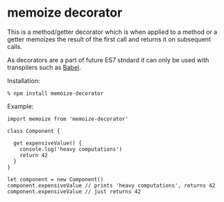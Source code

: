 # memoize decorator

This is a method/getter decorator which is when applied to a method or a getter
memoizes the result of the first call and returns it on subsequent calls.

As decorators are a part of future ES7 stndard it can only be used with
transpilers such as [Babel](babeljs.io).

Installation:

    % npm install memoize-decorator

Example:

    import memoize from 'memoize-decorator'

    class Component {

      get expensiveValue() {
        console.log('heavy computations')
        return 42
      }
    }

    let component = new Component()
    component.expensiveValue // prints 'heavy computations', returns 42
    component.expensiveValue // just returns 42
